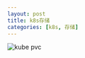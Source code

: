 ```yaml
---
layout: post
title: k8s存储
categories: [k8s, 存储]
---
```


![kube pvc](https://github.com/shidongwa/seesea2024.github.io/blob/master/images/persist-volume-claim.png?raw=true)